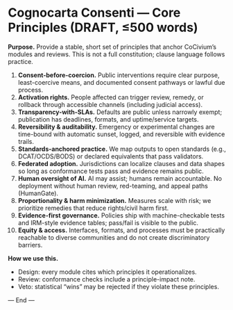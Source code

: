 # Cognocarta Consenti — Core Principles (DRAFT, ≤500 words)

**Purpose.** Provide a stable, short set of principles that anchor CoCivium’s modules and reviews. This is not a full constitution; clause language follows practice.

1) **Consent-before-coercion.** Public interventions require clear purpose, least-coercive means, and documented consent pathways or lawful due process.
2) **Activation rights.** People affected can trigger review, remedy, or rollback through accessible channels (including judicial access).
3) **Transparency-with-SLAs.** Defaults are public unless narrowly exempt; publication has deadlines, formats, and uptime/service targets.
4) **Reversibility & auditability.** Emergency or experimental changes are time-bound with automatic sunset, logged, and reversible with evidence trails.
5) **Standards-anchored practice.** We map outputs to open standards (e.g., DCAT/OCDS/BODS) or declared equivalents that pass validators.
6) **Federated adoption.** Jurisdictions can localize clauses and data shapes so long as conformance tests pass and evidence remains public.
7) **Human oversight of AI.** AI may assist; humans remain accountable. No deployment without human review, red-teaming, and appeal paths (HumanGate).
8) **Proportionality & harm minimization.** Measures scale with risk; we prioritize remedies that reduce rights/civil harm first.
9) **Evidence-first governance.** Policies ship with machine-checkable tests and IRM-style evidence tables; pass/fail is visible to the public.
10) **Equity & access.** Interfaces, formats, and processes must be practically reachable to diverse communities and do not create discriminatory barriers.

**How we use this.**  
- Design: every module cites which principles it operationalizes.  
- Review: conformance checks include a principle-impact note.  
- Veto: statistical “wins” may be rejected if they violate these principles.

— End —

